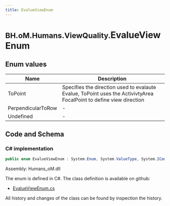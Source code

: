```yaml
---
title: EvalueViewEnum
---
```


# <small>BH.oM.Humans.ViewQuality.</small>**EvalueViewEnum**



## Enum values

| Name            | Description                                                    |
|-----------------|----------------------------------------------------------------|
| ToPoint |  Specifies the direction used to evalaute Evalue, ToPoint uses the ActivivtyArea FocalPoint to define view direction  |
| PerpendicularToRow |  -  |
| Undefined |  -  |


## Code and Schema

### C# implementation

``` C# title="C#"
public enum EvalueViewEnum : System.Enum, System.ValueType, System.IComparable, System.ISpanFormattable, System.IFormattable, System.IConvertible
```

Assembly: Humans_oM.dll

The enum is defined in C#. The class definition is available on github:

- [EvalueViewEnum.cs](https://github.com/BHoM/BHoM/blob/develop/Humans_oM/ViewQuality\EvalueViewEnum.cs)

All history and changes of the class can be found by inspection the history.
